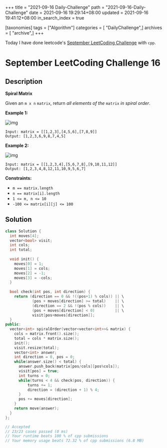+++
title = "2021-09-16 Daily-Challenge"
path = "2021-09-16-Daily-Challenge"
date = 2021-09-16 19:29:14+08:00
updated = 2021-09-16 19:41:12+08:00
in_search_index = true

[taxonomies]
tags = ["Algorithm"]
categories = [ "DailyChallenge",]
archives = [ "archive",]
+++

Today I have done leetcode's [September LeetCoding Challenge](https://leetcode.com/explore/challenge/card/september-leetcoding-challenge-2021/638/week-3-september-15th-september-21st/3977/) with `cpp`.

<!-- more -->

# September LeetCoding Challenge 16

## Description

**Spiral Matrix**

Given an `m x n` `matrix`, return *all elements of the* `matrix` *in spiral order*.

 

**Example 1:**

![img](https://assets.leetcode.com/uploads/2020/11/13/spiral1.jpg)

```
Input: matrix = [[1,2,3],[4,5,6],[7,8,9]]
Output: [1,2,3,6,9,8,7,4,5]
```

**Example 2:**

![img](https://assets.leetcode.com/uploads/2020/11/13/spiral.jpg)

```
Input: matrix = [[1,2,3,4],[5,6,7,8],[9,10,11,12]]
Output: [1,2,3,4,8,12,11,10,9,5,6,7]
```

 

**Constraints:**

- `m == matrix.length`
- `n == matrix[i].length`
- `1 <= m, n <= 10`
- `-100 <= matrix[i][j] <= 100`

## Solution

``` cpp
class Solution {
  int moves[4];
  vector<bool> visit;
  int cols;
  int total;
  
  void init() {
    moves[0] = 1;
    moves[1] = cols;
    moves[2] = -1;
    moves[3] = -cols;
  }
  
  bool check(int pos, int direction) {
    return (direction == 0 && !((pos+1) % cols)) || \
            (pos + moves[direction] >= total)    || \
            (direction == 2 && !(pos % cols))    || \
            (pos + moves[direction] < 0)         || \
            visit[pos+moves[direction]]; 
  }
public:
  vector<int> spiralOrder(vector<vector<int>>& matrix) {
    cols = matrix.front().size();
    total = cols * matrix.size();
    init();
    visit.resize(total);
    vector<int> answer;
    int direction = 0, pos = 0;
    while(answer.size() < total) {
      answer.push_back(matrix[pos/cols][pos%cols]);
      visit[pos] = true;
      int turns = 0;
      while(turns < 4 && check(pos, direction)) {
          turns += 1;
          direction = (direction + 1) % 4;
      }
      pos += moves[direction];
    }
    return move(answer);
  }
};

// Accepted
// 23/23 cases passed (0 ms)
// Your runtime beats 100 % of cpp submissions
// Your memory usage beats 72.32 % of cpp submissions (6.8 MB)
```
